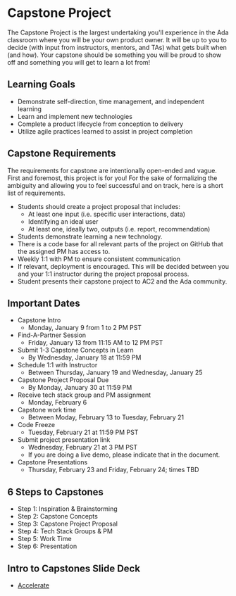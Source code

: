 # Capstone Project

The Capstone Project is the largest undertaking you'll experience in the Ada classroom where you will be your own product owner. It will be up to you to decide (with input from instructors, mentors, and TAs) what gets built when (and how). Your capstone should be something you will be proud to show off and something you will get to learn a lot from! 

## Learning Goals

- Demonstrate self-direction, time management, and independent learning
- Learn and implement new technologies
- Complete a product lifecycle from conception to delivery
- Utilize agile practices learned to assist in project completion

## Capstone Requirements

The requirements for capstone are intentionally open-ended and vague. First and foremost, this project is for you! For the sake of formalizing the ambiguity and allowing you to feel successful and on track, here is a short list of requirements.

- Students should create a project proposal that includes:
  - At least one input (i.e. specific user interactions, data)
  - Identifying an ideal user
  - At least one, ideally two, outputs (i.e. report, recommendation)
- Students demonstrate learning a new technology.
- There is a code base for all relevant parts of the project on GitHub that the assigned PM has access to.
- Weekly 1:1 with PM to ensure consistent communication
- If relevant, deployment is encouraged. This will be decided between you and your 1:1 instructor during the project proposal process.
- Student presents their capstone project to AC2 and the Ada community.

## Important Dates

- Capstone Intro
  - Monday, January 9 from 1 to 2 PM PST
- Find-A-Partner Session
  - Friday, January 13 from 11:15 AM to 12 PM PST
- Submit 1-3 Capstone Concepts in Learn
  - By Wednesday, January 18 at 11:59 PM
- Schedule 1:1 with Instructor
  - Between Thursday, January 19 and Wednesday, January 25
- Capstone Project Proposal Due
  - By Monday, January 30 at 11:59 PM
- Receive tech stack group and PM assignment
  - Monday, February 6
- Capstone work time
  - Between Moday, February 13 to Tuesday, February 21
- Code Freeze
  - Tuesday, February 21 at 11:59 PM PST
- Submit project presentation link 
  - Wednesday, February 21 at 3 PM PST
  - If you are doing a live demo, please indicate that in the document.
- Capstone Presentations 
  - Thursday, February 23 and Friday, February 24; times TBD

## 6 Steps to Capstones
- Step 1: Inspiration & Brainstorming
- Step 2: Capstone Concepts
- Step 3: Capstone Project Proposal
- Step 4: Tech Stack Groups & PM
- Step 5: Work Time
- Step 6: Presentation

## Intro to Capstones Slide Deck
- [Accelerate](https://docs.google.com/presentation/d/1xb8a3lT80xr0R6NJuLZmYdwjO_MUmktGld7pY9tT5j0/edit#slide=id.g19c31bc8e0f_0_376)

